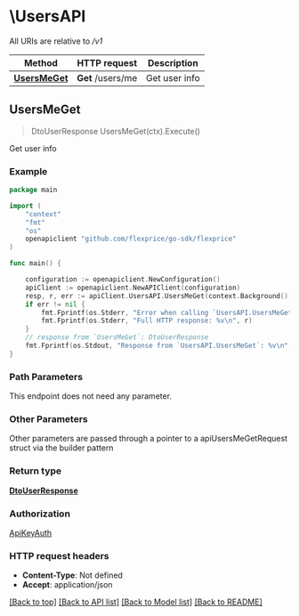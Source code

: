 # \UsersAPI

All URIs are relative to */v1*

Method | HTTP request | Description
------------- | ------------- | -------------
[**UsersMeGet**](UsersAPI.md#UsersMeGet) | **Get** /users/me | Get user info



## UsersMeGet

> DtoUserResponse UsersMeGet(ctx).Execute()

Get user info



### Example

```go
package main

import (
	"context"
	"fmt"
	"os"
	openapiclient "github.com/flexprice/go-sdk/flexprice"
)

func main() {

	configuration := openapiclient.NewConfiguration()
	apiClient := openapiclient.NewAPIClient(configuration)
	resp, r, err := apiClient.UsersAPI.UsersMeGet(context.Background()).Execute()
	if err != nil {
		fmt.Fprintf(os.Stderr, "Error when calling `UsersAPI.UsersMeGet``: %v\n", err)
		fmt.Fprintf(os.Stderr, "Full HTTP response: %v\n", r)
	}
	// response from `UsersMeGet`: DtoUserResponse
	fmt.Fprintf(os.Stdout, "Response from `UsersAPI.UsersMeGet`: %v\n", resp)
}
```

### Path Parameters

This endpoint does not need any parameter.

### Other Parameters

Other parameters are passed through a pointer to a apiUsersMeGetRequest struct via the builder pattern


### Return type

[**DtoUserResponse**](DtoUserResponse.md)

### Authorization

[ApiKeyAuth](../README.md#ApiKeyAuth)

### HTTP request headers

- **Content-Type**: Not defined
- **Accept**: application/json

[[Back to top]](#) [[Back to API list]](../README.md#documentation-for-api-endpoints)
[[Back to Model list]](../README.md#documentation-for-models)
[[Back to README]](../README.md)

